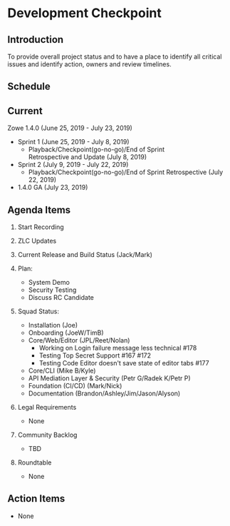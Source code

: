 # Development Checkpoint

Introduction
------------
To provide overall project status and to have a place to identify all critical issues and identify action, owners and review timelines.

Schedule
--------

Current
-------

Zowe 1.4.0 (June 25, 2019	- July 23, 2019)
- Sprint 1 (June 25, 2019	- July 8, 2019)
  - Playback/Checkpoint(go-no-go)/End of Sprint Retrospective and Update (July 8, 2019)
- Sprint 2 (July 9, 2019 - July 22, 2019)
	- Playback/Checkpoint(go-no-go)/End of Sprint Retrospective (July 22, 2019)
- 1.4.0 GA (July 23, 2019)


Agenda Items
------------
1. Start Recording
2. ZLC Updates
3. Current Release and Build Status (Jack/Mark)
4. Plan:
    - System Demo
    - Security Testing
    - Discuss RC Candidate
5. Squad Status:
    - Installation (Joe)
    - Onboarding (JoeW/TimB)
    - Core/Web/Editor (JPL/Reet/Nolan)
    	- Working on Login failure message less technical #178
    	- Testing Top Secret Support #167 #172
    	- Testing Code Editor doesn't save state of editor tabs #177
    - Core/CLI (Mike B/Kyle)
    - API Mediation Layer & Security (Petr G/Radek K/Petr P)
    - Foundation (CI/CD) (Mark/Nick)
    - Documentation (Brandon/Ashley/Jim/Jason/Alyson)

6. Legal Requirements
    - None

7. Community Backlog
    - TBD
8. Roundtable
    - None

Action Items
------------
- None

